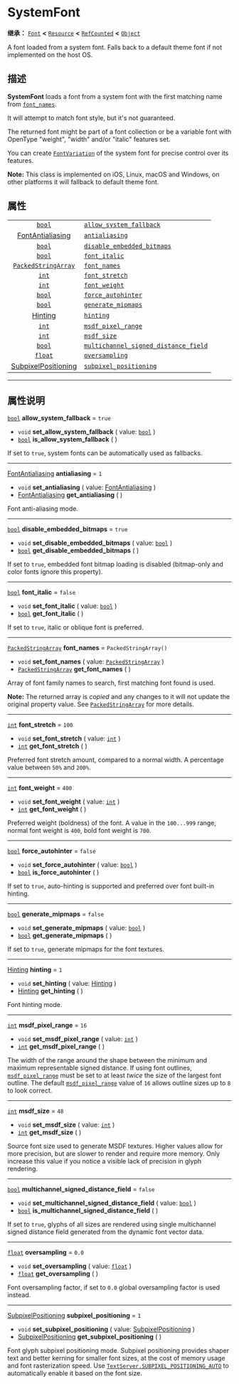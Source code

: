 <!-- ⚠ 请勿编辑本文件 ⚠ -->
<!-- 本文档使用脚本从 WeDot 引擎源码仓库生成。 -->
<!-- 生成脚本：https://github.com/WeDot-Engine/WeDot/tree/4.3/doc/tools/make_md.py； -->
<!-- 原文件：https://github.com/WeDot-Engine/WeDot/tree/4.3/doc/classes/SystemFont.xml。 -->

<div id="_class_systemfont"></div>

# SystemFont

**继承：** [`Font`](class_font.md) **<** [`Resource`](class_resource.md) **<** [`RefCounted`](class_refcounted.md) **<** [`Object`](class_object.md)

A font loaded from a system font. Falls back to a default theme font if not implemented on the host OS.

## 描述

**SystemFont** loads a font from a system font with the first matching name from [`font_names`](#class_systemfont_property_font_names).

It will attempt to match font style, but it's not guaranteed.

The returned font might be part of a font collection or be a variable font with OpenType "weight", "width" and/or "italic" features set.

You can create [`FontVariation`](class_fontvariation.md) of the system font for precise control over its features.

 **Note:** This class is implemented on iOS, Linux, macOS and Windows, on other platforms it will fallback to default theme font.

## 属性

|||
|:-:|:--|
| [`bool`](class_bool.md)                                     | [`allow_system_fallback`](#class_systemfont_property_allow_system_fallback)                           | ``true``                |
| [FontAntialiasing](#enum_textserver_fontantialiasing)       | [`antialiasing`](#class_systemfont_property_antialiasing)                                             | ``1``                   |
| [`bool`](class_bool.md)                                     | [`disable_embedded_bitmaps`](#class_systemfont_property_disable_embedded_bitmaps)                     | ``true``                |
| [`bool`](class_bool.md)                                     | [`font_italic`](#class_systemfont_property_font_italic)                                               | ``false``               |
| [`PackedStringArray`](class_packedstringarray.md)           | [`font_names`](#class_systemfont_property_font_names)                                                 | ``PackedStringArray()`` |
| [`int`](class_int.md)                                       | [`font_stretch`](#class_systemfont_property_font_stretch)                                             | ``100``                 |
| [`int`](class_int.md)                                       | [`font_weight`](#class_systemfont_property_font_weight)                                               | ``400``                 |
| [`bool`](class_bool.md)                                     | [`force_autohinter`](#class_systemfont_property_force_autohinter)                                     | ``false``               |
| [`bool`](class_bool.md)                                     | [`generate_mipmaps`](#class_systemfont_property_generate_mipmaps)                                     | ``false``               |
| [Hinting](#enum_textserver_hinting)                         | [`hinting`](#class_systemfont_property_hinting)                                                       | ``1``                   |
| [`int`](class_int.md)                                       | [`msdf_pixel_range`](#class_systemfont_property_msdf_pixel_range)                                     | ``16``                  |
| [`int`](class_int.md)                                       | [`msdf_size`](#class_systemfont_property_msdf_size)                                                   | ``48``                  |
| [`bool`](class_bool.md)                                     | [`multichannel_signed_distance_field`](#class_systemfont_property_multichannel_signed_distance_field) | ``false``               |
| [`float`](class_float.md)                                   | [`oversampling`](#class_systemfont_property_oversampling)                                             | ``0.0``                 |
| [SubpixelPositioning](#enum_textserver_subpixelpositioning) | [`subpixel_positioning`](#class_systemfont_property_subpixel_positioning)                             | ``1``                   |

<!-- rst-class:: classref-section-separator -->

---

## 属性说明

<div id="_class_systemfont_property_allow_system_fallback"></div>

[`bool`](class_bool.md) **allow_system_fallback** = ``true`` <div id="class_systemfont_property_allow_system_fallback"></div>

- `void` **set_allow_system_fallback** ( value: [`bool`](class_bool.md) )
- [`bool`](class_bool.md) **is_allow_system_fallback** ( )

If set to `true`, system fonts can be automatically used as fallbacks.

<!-- rst-class:: classref-item-separator -->

---

<div id="_class_systemfont_property_antialiasing"></div>

[FontAntialiasing](#enum_textserver_fontantialiasing) **antialiasing** = ``1`` <div id="class_systemfont_property_antialiasing"></div>

- `void` **set_antialiasing** ( value: [FontAntialiasing](#enum_textserver_fontantialiasing) )
- [FontAntialiasing](#enum_textserver_fontantialiasing) **get_antialiasing** ( )

Font anti-aliasing mode.

<!-- rst-class:: classref-item-separator -->

---

<div id="_class_systemfont_property_disable_embedded_bitmaps"></div>

[`bool`](class_bool.md) **disable_embedded_bitmaps** = ``true`` <div id="class_systemfont_property_disable_embedded_bitmaps"></div>

- `void` **set_disable_embedded_bitmaps** ( value: [`bool`](class_bool.md) )
- [`bool`](class_bool.md) **get_disable_embedded_bitmaps** ( )

If set to `true`, embedded font bitmap loading is disabled (bitmap-only and color fonts ignore this property).

<!-- rst-class:: classref-item-separator -->

---

<div id="_class_systemfont_property_font_italic"></div>

[`bool`](class_bool.md) **font_italic** = ``false`` <div id="class_systemfont_property_font_italic"></div>

- `void` **set_font_italic** ( value: [`bool`](class_bool.md) )
- [`bool`](class_bool.md) **get_font_italic** ( )

If set to `true`, italic or oblique font is preferred.

<!-- rst-class:: classref-item-separator -->

---

<div id="_class_systemfont_property_font_names"></div>

[`PackedStringArray`](class_packedstringarray.md) **font_names** = ``PackedStringArray()`` <div id="class_systemfont_property_font_names"></div>

- `void` **set_font_names** ( value: [`PackedStringArray`](class_packedstringarray.md) )
- [`PackedStringArray`](class_packedstringarray.md) **get_font_names** ( )

Array of font family names to search, first matching font found is used.

**Note:** The returned array is *copied* and any changes to it will not update the original property value. See [`PackedStringArray`](class_packedstringarray.md) for more details.

<!-- rst-class:: classref-item-separator -->

---

<div id="_class_systemfont_property_font_stretch"></div>

[`int`](class_int.md) **font_stretch** = ``100`` <div id="class_systemfont_property_font_stretch"></div>

- `void` **set_font_stretch** ( value: [`int`](class_int.md) )
- [`int`](class_int.md) **get_font_stretch** ( )

Preferred font stretch amount, compared to a normal width. A percentage value between `50%` and `200%`.

<!-- rst-class:: classref-item-separator -->

---

<div id="_class_systemfont_property_font_weight"></div>

[`int`](class_int.md) **font_weight** = ``400`` <div id="class_systemfont_property_font_weight"></div>

- `void` **set_font_weight** ( value: [`int`](class_int.md) )
- [`int`](class_int.md) **get_font_weight** ( )

Preferred weight (boldness) of the font. A value in the `100...999` range, normal font weight is `400`, bold font weight is `700`.

<!-- rst-class:: classref-item-separator -->

---

<div id="_class_systemfont_property_force_autohinter"></div>

[`bool`](class_bool.md) **force_autohinter** = ``false`` <div id="class_systemfont_property_force_autohinter"></div>

- `void` **set_force_autohinter** ( value: [`bool`](class_bool.md) )
- [`bool`](class_bool.md) **is_force_autohinter** ( )

If set to `true`, auto-hinting is supported and preferred over font built-in hinting.

<!-- rst-class:: classref-item-separator -->

---

<div id="_class_systemfont_property_generate_mipmaps"></div>

[`bool`](class_bool.md) **generate_mipmaps** = ``false`` <div id="class_systemfont_property_generate_mipmaps"></div>

- `void` **set_generate_mipmaps** ( value: [`bool`](class_bool.md) )
- [`bool`](class_bool.md) **get_generate_mipmaps** ( )

If set to `true`, generate mipmaps for the font textures.

<!-- rst-class:: classref-item-separator -->

---

<div id="_class_systemfont_property_hinting"></div>

[Hinting](#enum_textserver_hinting) **hinting** = ``1`` <div id="class_systemfont_property_hinting"></div>

- `void` **set_hinting** ( value: [Hinting](#enum_textserver_hinting) )
- [Hinting](#enum_textserver_hinting) **get_hinting** ( )

Font hinting mode.

<!-- rst-class:: classref-item-separator -->

---

<div id="_class_systemfont_property_msdf_pixel_range"></div>

[`int`](class_int.md) **msdf_pixel_range** = ``16`` <div id="class_systemfont_property_msdf_pixel_range"></div>

- `void` **set_msdf_pixel_range** ( value: [`int`](class_int.md) )
- [`int`](class_int.md) **get_msdf_pixel_range** ( )

The width of the range around the shape between the minimum and maximum representable signed distance. If using font outlines, [`msdf_pixel_range`](#class_systemfont_property_msdf_pixel_range) must be set to at least *twice* the size of the largest font outline. The default [`msdf_pixel_range`](#class_systemfont_property_msdf_pixel_range) value of `16` allows outline sizes up to `8` to look correct.

<!-- rst-class:: classref-item-separator -->

---

<div id="_class_systemfont_property_msdf_size"></div>

[`int`](class_int.md) **msdf_size** = ``48`` <div id="class_systemfont_property_msdf_size"></div>

- `void` **set_msdf_size** ( value: [`int`](class_int.md) )
- [`int`](class_int.md) **get_msdf_size** ( )

Source font size used to generate MSDF textures. Higher values allow for more precision, but are slower to render and require more memory. Only increase this value if you notice a visible lack of precision in glyph rendering.

<!-- rst-class:: classref-item-separator -->

---

<div id="_class_systemfont_property_multichannel_signed_distance_field"></div>

[`bool`](class_bool.md) **multichannel_signed_distance_field** = ``false`` <div id="class_systemfont_property_multichannel_signed_distance_field"></div>

- `void` **set_multichannel_signed_distance_field** ( value: [`bool`](class_bool.md) )
- [`bool`](class_bool.md) **is_multichannel_signed_distance_field** ( )

If set to `true`, glyphs of all sizes are rendered using single multichannel signed distance field generated from the dynamic font vector data.

<!-- rst-class:: classref-item-separator -->

---

<div id="_class_systemfont_property_oversampling"></div>

[`float`](class_float.md) **oversampling** = ``0.0`` <div id="class_systemfont_property_oversampling"></div>

- `void` **set_oversampling** ( value: [`float`](class_float.md) )
- [`float`](class_float.md) **get_oversampling** ( )

Font oversampling factor, if set to `0.0` global oversampling factor is used instead.

<!-- rst-class:: classref-item-separator -->

---

<div id="_class_systemfont_property_subpixel_positioning"></div>

[SubpixelPositioning](#enum_textserver_subpixelpositioning) **subpixel_positioning** = ``1`` <div id="class_systemfont_property_subpixel_positioning"></div>

- `void` **set_subpixel_positioning** ( value: [SubpixelPositioning](#enum_textserver_subpixelpositioning) )
- [SubpixelPositioning](#enum_textserver_subpixelpositioning) **get_subpixel_positioning** ( )

Font glyph subpixel positioning mode. Subpixel positioning provides shaper text and better kerning for smaller font sizes, at the cost of memory usage and font rasterization speed. Use [`TextServer.SUBPIXEL_POSITIONING_AUTO`](#class_textserver_constant_subpixel_positioning_auto) to automatically enable it based on the font size.

[^virtual]: 本方法通常需要用户覆盖才能生效。
[^const]: 本方法无副作用，不会修改该实例的任何成员变量。
[^vararg]: 本方法除了能接受在此处描述的参数外，还能够继续接受任意数量的参数。
[^constructor]: 本方法用于构造某个类型。
[^static]: 调用本方法无需实例，可直接使用类名进行调用。
[^operator]: 本方法描述的是使用本类型作为左操作数的有效运算符。
[^bitfield]: 这个值是由下列位标志构成位掩码的整数。
[^void]: 无返回值。
